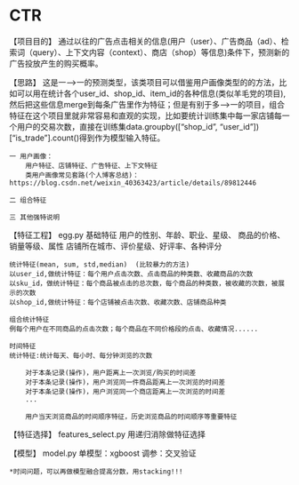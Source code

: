 # CTR

【项目目的】
    通过以往的广告点击相关的信息(用户（user）、广告商品（ad）、检索词（query）、上下文内容（context）、商店（shop）等信息)条件下，预测新的广告投放产生的购买概率。

【思路】
    这是一-->一的预测类型，该类项目可以借鉴用户画像类型的的方法，比如可以用在统计各个user_id、shop_id、item_id的各种信息(类似羊毛党的项目),然后把这些信息merge到每条广告里作为特征；但是有别于多-->一的项目，组合特征在这个项目里就非常容易和直观的实现，比如要统计训练集中每一家店铺每一个用户的交易次数，直接在训练集data.groupby([“shop_id”, “user_id”])[“is_trade”].count()得到作为模型输入特征。
    
    一 用户画像：
        用户特征、店铺特征、广告特征、上下文特征
        类用户画像常见套路(个人博客总结)：https://blog.csdn.net/weixin_40363423/article/details/89812446
    
    二 组合特征
    
    三 其他强特说明


【特征工程】  egg.py
    基础特征
    用户的性别、年龄、职业、星级、
    商品的价格、销量等级、属性
    店铺所在城市、评价星级、好评率、各种评分
    
    统计特征(mean, sum, std,median)  (比较暴力的方法)
    以user_id,做统计特征：每个用户点击次数、点击商品的种类数、收藏商品的次数
    以sku_id，做统计特征：每个商品被点击的总次数，每个商品的种类数，被收藏的次数，被展示的次数
    以shop_id,做统计特征：每个店铺被点击次数、收藏次数、店铺商品种类
    
    组合统计特征
    例每个用户在不同商品的点击次数；每个商品在不同价格段的点击、收藏情况......
    
    时间特征
    统计特征:统计每天、每小时、每分钟浏览的次数
        
        对于本条记录(操作)，用户距离上一次浏览/购买的时间差
        对于本条记录(操作)，用户浏览同一件商品距离上一次浏览的时间差
        对于本条记录(操作)，用户浏览同一个商店距离上一次浏览的时间差
        ...
        
        用户当天浏览商品的时间顺序特征，历史浏览商品的时间顺序等重要特征

【特征选择】  features_select.py
    用递归消除做特征选择


【模型】   model.py
    单模型：xgboost
    调参：交叉验证
    
    *时间问题，可以再做模型融合提高分数，用stacking!!!
